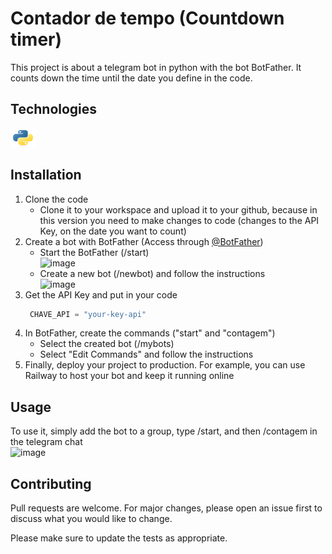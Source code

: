 # Contador de tempo (Countdown timer)

This project is about a telegram bot in python with the bot BotFather. It counts down the time until the date you define in the code.

## Technologies
<div style="display: inline_block">
  <img alt="giu-Python" height="30" width="40" src="https://raw.githubusercontent.com/devicons/devicon/master/icons/python/python-original.svg">
</div>

## Installation

1. Clone the code
   - Clone it to your workspace and upload it to your github, because in this version you need to make changes to code (changes to the API Key, on the date you want to count)
2. Create a bot with BotFather (Access through [@BotFather](https://t.me/BotFather))
   - Start the BotFather (/start)
   </br>![image](https://github.com/user-attachments/assets/729371d4-a90a-4f7c-aa0a-beacda52b51b)
   - Create a new bot (/newbot) and follow the instructions
   </br>![image](https://github.com/user-attachments/assets/50946e01-2e28-44e4-85c9-ae05e70f5fca) 
3. Get the API Key and put in your code
   ```Python
    CHAVE_API = "your-key-api"
   ```
4. In BotFather, create the commands ("start" and "contagem")
   - Select the created bot (/mybots)
   - Select "Edit Commands" and follow the instructions
6. Finally, deploy your project to production. For example, you can use Railway to host your bot and keep it running online

## Usage

To use it, simply add the bot to a group, type /start, and then /contagem in the telegram chat
</br>![image](https://github.com/user-attachments/assets/b624a2f9-8682-4bd6-886c-49ca88ab0905)

## Contributing

Pull requests are welcome. For major changes, please open an issue first
to discuss what you would like to change.

Please make sure to update the tests as appropriate.
